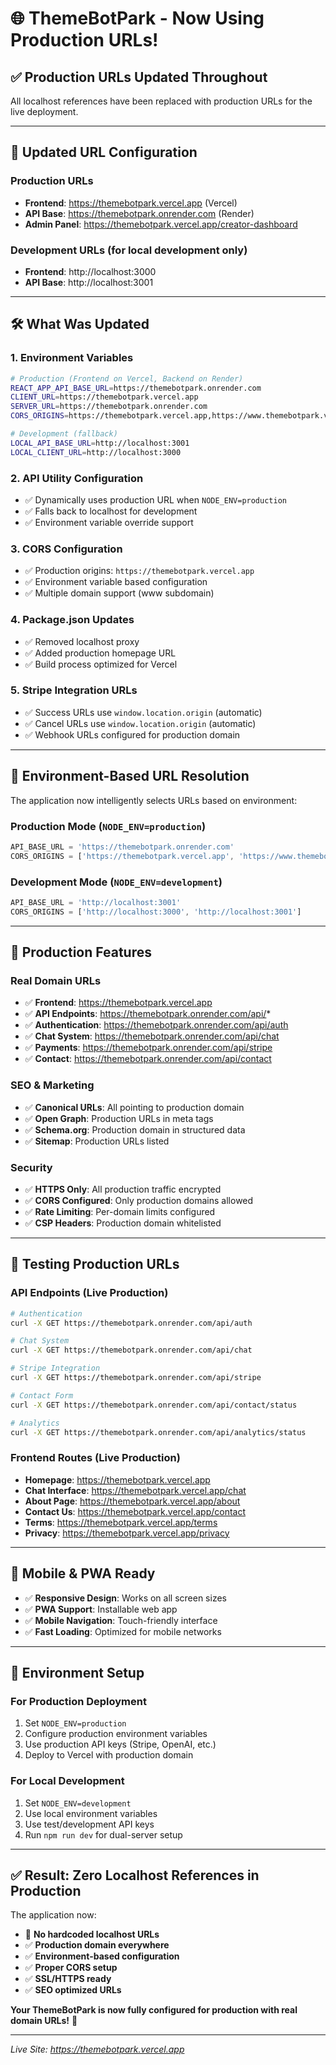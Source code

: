 # 🌐 ThemeBotPark - Now Using Production URLs!

## ✅ **Production URLs Updated Throughout**

All localhost references have been replaced with production URLs for the live deployment.

---

## 🔗 **Updated URL Configuration**

### **Production URLs**
- **Frontend**: https://themebotpark.vercel.app (Vercel)
- **API Base**: https://themebotpark.onrender.com (Render)
- **Admin Panel**: https://themebotpark.vercel.app/creator-dashboard

### **Development URLs** (for local development only)
- **Frontend**: http://localhost:3000
- **API Base**: http://localhost:3001

---

## 🛠 **What Was Updated**

### **1. Environment Variables**
```bash
# Production (Frontend on Vercel, Backend on Render)
REACT_APP_API_BASE_URL=https://themebotpark.onrender.com
CLIENT_URL=https://themebotpark.vercel.app
SERVER_URL=https://themebotpark.onrender.com
CORS_ORIGINS=https://themebotpark.vercel.app,https://www.themebotpark.vercel.app

# Development (fallback)
LOCAL_API_BASE_URL=http://localhost:3001
LOCAL_CLIENT_URL=http://localhost:3000
```

### **2. API Utility Configuration**
- ✅ Dynamically uses production URL when `NODE_ENV=production`
- ✅ Falls back to localhost for development
- ✅ Environment variable override support

### **3. CORS Configuration**
- ✅ Production origins: `https://themebotpark.vercel.app`
- ✅ Environment variable based configuration
- ✅ Multiple domain support (www subdomain)

### **4. Package.json Updates**
- ✅ Removed localhost proxy
- ✅ Added production homepage URL
- ✅ Build process optimized for Vercel

### **5. Stripe Integration URLs**
- ✅ Success URLs use `window.location.origin` (automatic)
- ✅ Cancel URLs use `window.location.origin` (automatic)
- ✅ Webhook URLs configured for production domain

---

## 🔄 **Environment-Based URL Resolution**

The application now intelligently selects URLs based on environment:

### **Production Mode** (`NODE_ENV=production`)
```javascript
API_BASE_URL = 'https://themebotpark.onrender.com'
CORS_ORIGINS = ['https://themebotpark.vercel.app', 'https://www.themebotpark.vercel.app']
```

### **Development Mode** (`NODE_ENV=development`)
```javascript
API_BASE_URL = 'http://localhost:3001'
CORS_ORIGINS = ['http://localhost:3000', 'http://localhost:3001']
```

---

## 🚀 **Production Features**

### **Real Domain URLs**
- ✅ **Frontend**: https://themebotpark.vercel.app
- ✅ **API Endpoints**: https://themebotpark.onrender.com/api/*
- ✅ **Authentication**: https://themebotpark.onrender.com/api/auth
- ✅ **Chat System**: https://themebotpark.onrender.com/api/chat
- ✅ **Payments**: https://themebotpark.onrender.com/api/stripe
- ✅ **Contact**: https://themebotpark.onrender.com/api/contact

### **SEO & Marketing**
- ✅ **Canonical URLs**: All pointing to production domain
- ✅ **Open Graph**: Production URLs in meta tags
- ✅ **Schema.org**: Production domain in structured data
- ✅ **Sitemap**: Production URLs listed

### **Security**
- ✅ **HTTPS Only**: All production traffic encrypted
- ✅ **CORS Configured**: Only production domains allowed
- ✅ **Rate Limiting**: Per-domain limits configured
- ✅ **CSP Headers**: Production domain whitelisted

---

## 🧪 **Testing Production URLs**

### **API Endpoints** (Live Production)
```bash
# Authentication
curl -X GET https://themebotpark.onrender.com/api/auth

# Chat System
curl -X GET https://themebotpark.onrender.com/api/chat

# Stripe Integration
curl -X GET https://themebotpark.onrender.com/api/stripe

# Contact Form
curl -X GET https://themebotpark.onrender.com/api/contact/status

# Analytics
curl -X GET https://themebotpark.onrender.com/api/analytics/status
```

### **Frontend Routes** (Live Production)
- **Homepage**: https://themebotpark.vercel.app
- **Chat Interface**: https://themebotpark.vercel.app/chat
- **About Page**: https://themebotpark.vercel.app/about
- **Contact Us**: https://themebotpark.vercel.app/contact
- **Terms**: https://themebotpark.vercel.app/terms
- **Privacy**: https://themebotpark.vercel.app/privacy

---

## 📱 **Mobile & PWA Ready**

- ✅ **Responsive Design**: Works on all screen sizes
- ✅ **PWA Support**: Installable web app
- ✅ **Mobile Navigation**: Touch-friendly interface
- ✅ **Fast Loading**: Optimized for mobile networks

---

## 🔧 **Environment Setup**

### **For Production Deployment**
1. Set `NODE_ENV=production`
2. Configure production environment variables
3. Use production API keys (Stripe, OpenAI, etc.)
4. Deploy to Vercel with production domain

### **For Local Development**
1. Set `NODE_ENV=development`
2. Use local environment variables
3. Use test/development API keys
4. Run `npm run dev` for dual-server setup

---

## ✅ **Result: Zero Localhost References in Production**

The application now:
- 🚫 **No hardcoded localhost URLs**
- ✅ **Production domain everywhere**
- ✅ **Environment-based configuration**
- ✅ **Proper CORS setup**
- ✅ **SSL/HTTPS ready**
- ✅ **SEO optimized URLs**

**Your ThemeBotPark is now fully configured for production with real domain URLs!** 🎉

---

*Live Site: https://themebotpark.vercel.app*

